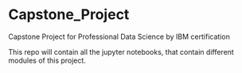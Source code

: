# Capstone_Project
Capstone Project for Professional Data Science by IBM certification

This repo will contain all the jupyter notebooks, that contain different modules of this project.
